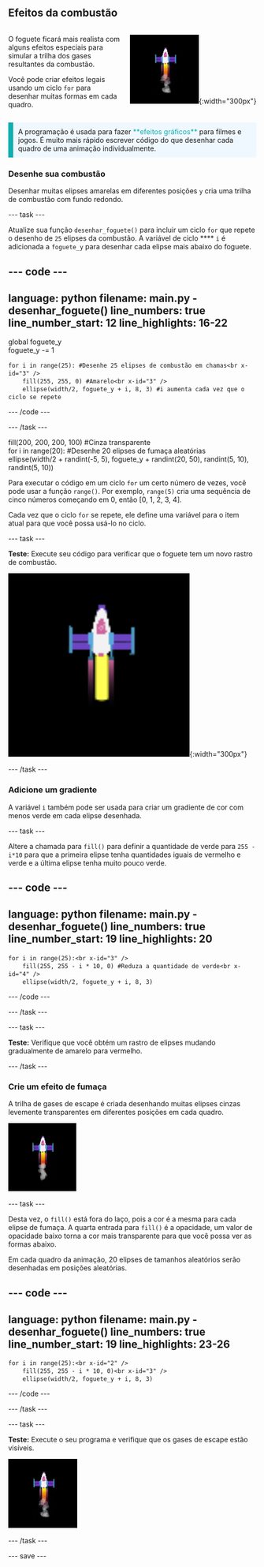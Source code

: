 ## Efeitos da combustão

<div style="display: flex; flex-wrap: wrap">
<div style="flex-basis: 200px; flex-grow: 1; margin-right: 15px;">

O foguete ficará mais realista com alguns efeitos especiais para simular a trilha dos gases resultantes da combustão. 

Você pode criar efeitos legais usando um ciclo `for` para desenhar muitas formas em cada quadro.

</div>
<div>

![O foguete no meio do voo com uma trilha de combustão.](images/flying_rocket.gif){:width="300px"}

</div>
</div>

<p style="border-left: solid; border-width:10px; border-color: #0faeb0; background-color: aliceblue; padding: 10px;">
A programação é usada para fazer <span style="color: #0faeb0">**efeitos gráficos**</span> para filmes e jogos. É muito mais rápido escrever código do que desenhar cada quadro de uma animação individualmente. </p>

### Desenhe sua combustão

Desenhar muitas elipses amarelas em diferentes posições `y` cria uma trilha de combustão com fundo redondo.

--- task ---

Atualize sua função `desenhar_foguete()` para incluir um ciclo `for` que repete o desenho de `25` elipses da combustão. A variável de ciclo **** `i` é adicionada a `foguete_y` para desenhar cada elipse mais abaixo do foguete.

--- code ---
---
language: python filename: main.py - desenhar_foguete() line_numbers: true line_number_start: 12
line_highlights: 16-22
---

global foguete_y   
foguete_y -= 1   

    for i in range(25): #Desenhe 25 elipses de combustão em chamas<br x-id="3" />
        fill(255, 255, 0) #Amarelo<br x-id="3" />
        ellipse(width/2, foguete_y + i, 8, 3) #i aumenta cada vez que o ciclo se repete


--- /code ---

--- /task ---

fill(200, 200, 200, 100) #Cinza transparente   
for i in range(20): #Desenhe 20 elipses de fumaça aleatórias    
ellipse(width/2 + randint(-5, 5), foguete_y + randint(20, 50), randint(5, 10), randint(5, 10))

Para executar o código em um ciclo `for` um certo número de vezes, você pode usar a função `range()`. Por exemplo, `range(5)` cria uma sequência de cinco números começando em 0, então [0, 1, 2, 3, 4].

Cada vez que o ciclo `for` se repete, ele define uma variável para o item atual para que você possa usá-lo no ciclo.

--- task ---

**Teste:** Execute seu código para verificar que o foguete tem um novo rastro de combustão.

![Uma vista de perto do foguete com uma trilha de combustão.](images/rocket_exhaust.png){:width="300px"}

--- /task ---

### Adicione um gradiente

A variável `i` também pode ser usada para criar um gradiente de cor com menos verde em cada elipse desenhada.

--- task ---

Altere a chamada para `fill()` para definir a quantidade de verde para `255 - i*10` para que a primeira elipse tenha quantidades iguais de vermelho e verde e a última elipse tenha muito pouco verde.

--- code ---
---
language: python filename: main.py - desenhar_foguete() line_numbers: true line_number_start: 19
line_highlights: 20
---

    for i in range(25):<br x-id="3" />
        fill(255, 255 - i * 10, 0) #Reduza a quantidade de verde<br x-id="4" />
        ellipse(width/2, foguete_y + i, 8, 3)

--- /code ---

--- /task ---

--- task ---

**Teste:** Verifique que você obtém um rastro de elipses mudando gradualmente de amarelo para vermelho.

--- /task ---

### Crie um efeito de fumaça

A trilha de gases de escape é criada desenhando muitas elipses cinzas levemente transparentes em diferentes posições em cada quadro.

![Uma animação lenta do efeito de fumaça.](images/rocket_smoke.gif)

--- task ---

Desta vez, o `fill()` está fora do laço, pois a cor é a mesma para cada elipse de fumaça. A quarta entrada para `fill()` é a opacidade, um valor de opacidade baixo torna a cor mais transparente para que você possa ver as formas abaixo.

Em cada quadro da animação, 20 elipses de tamanhos aleatórios serão desenhadas em posições aleatórias.

--- code ---
---
language: python filename: main.py - desenhar_foguete() line_numbers: true line_number_start: 19
line_highlights: 23-26
---

    for i in range(25):<br x-id="2" />
        fill(255, 255 - i * 10, 0)<br x-id="3" />
        ellipse(width/2, foguete_y + i, 8, 3)

--- /code ---

--- /task ---

--- task ---

**Teste:** Execute o seu programa e verifique que os gases de escape estão visíveis.

![Uma vista de perto do foguete e da trilha de exaustão com fumaça adicional.](images/rocket_exhaust_circles.gif)

--- /task ---

--- save ---

